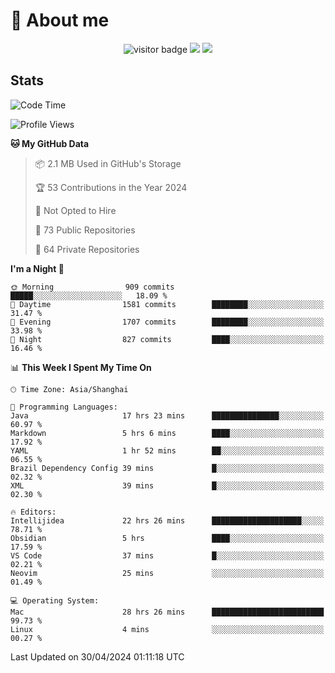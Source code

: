 <!-- ![](https://youpai.roccoshi.top/img/20200804214216.png) -->

# 🧐 About me
 
<p align="center">
<img src="https://visitor-badge.laobi.icu/badge?page_id=Lincest.Lincest&title=hits" alt="visitor badge"/>
<a href="mailto:imroccoshi@gmail.com"><img src="https://img.shields.io/badge/gmail-imroccoshi%40gmail.com-red"></a>
<a href="https://blog.roccoshi.top"><img src="https://img.shields.io/badge/blog-roccoshi-green"></a>
</p>

## Stats

<!--START_SECTION:waka-->
![Code Time](http://img.shields.io/badge/Code%20Time-1%2C105%20hrs%2042%20mins-blue)

![Profile Views](http://img.shields.io/badge/Profile%20Views-0-blue)

**🐱 My GitHub Data** 

> 📦 2.1 MB Used in GitHub's Storage 
 > 
> 🏆 53 Contributions in the Year 2024
 > 
> 🚫 Not Opted to Hire
 > 
> 📜 73 Public Repositories 
 > 
> 🔑 64 Private Repositories 
 > 
**I'm a Night 🦉** 

```text
🌞 Morning                909 commits         █████░░░░░░░░░░░░░░░░░░░░   18.09 % 
🌆 Daytime                1581 commits        ████████░░░░░░░░░░░░░░░░░   31.47 % 
🌃 Evening                1707 commits        ████████░░░░░░░░░░░░░░░░░   33.98 % 
🌙 Night                  827 commits         ████░░░░░░░░░░░░░░░░░░░░░   16.46 % 
```


📊 **This Week I Spent My Time On** 

```text
🕑︎ Time Zone: Asia/Shanghai

💬 Programming Languages: 
Java                     17 hrs 23 mins      ███████████████░░░░░░░░░░   60.97 % 
Markdown                 5 hrs 6 mins        ████░░░░░░░░░░░░░░░░░░░░░   17.92 % 
YAML                     1 hr 52 mins        ██░░░░░░░░░░░░░░░░░░░░░░░   06.55 % 
Brazil Dependency Config 39 mins             █░░░░░░░░░░░░░░░░░░░░░░░░   02.32 % 
XML                      39 mins             █░░░░░░░░░░░░░░░░░░░░░░░░   02.30 % 

🔥 Editors: 
Intellijidea             22 hrs 26 mins      ████████████████████░░░░░   78.71 % 
Obsidian                 5 hrs               ████░░░░░░░░░░░░░░░░░░░░░   17.59 % 
VS Code                  37 mins             █░░░░░░░░░░░░░░░░░░░░░░░░   02.21 % 
Neovim                   25 mins             ░░░░░░░░░░░░░░░░░░░░░░░░░   01.49 % 

💻 Operating System: 
Mac                      28 hrs 26 mins      █████████████████████████   99.73 % 
Linux                    4 mins              ░░░░░░░░░░░░░░░░░░░░░░░░░   00.27 % 
```


 Last Updated on 30/04/2024 01:11:18 UTC
<!--END_SECTION:waka-->


